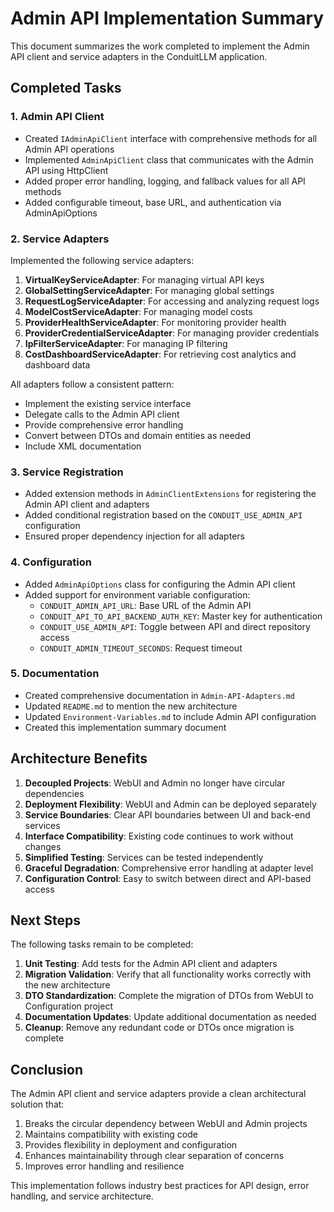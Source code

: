 # Admin API Implementation Summary

This document summarizes the work completed to implement the Admin API client and service adapters in the ConduitLLM application.

## Completed Tasks

### 1. Admin API Client

- Created `IAdminApiClient` interface with comprehensive methods for all Admin API operations
- Implemented `AdminApiClient` class that communicates with the Admin API using HttpClient
- Added proper error handling, logging, and fallback values for all API methods
- Added configurable timeout, base URL, and authentication via AdminApiOptions

### 2. Service Adapters

Implemented the following service adapters:

1. **VirtualKeyServiceAdapter**: For managing virtual API keys
2. **GlobalSettingServiceAdapter**: For managing global settings
3. **RequestLogServiceAdapter**: For accessing and analyzing request logs
4. **ModelCostServiceAdapter**: For managing model costs
5. **ProviderHealthServiceAdapter**: For monitoring provider health
6. **ProviderCredentialServiceAdapter**: For managing provider credentials
7. **IpFilterServiceAdapter**: For managing IP filtering
8. **CostDashboardServiceAdapter**: For retrieving cost analytics and dashboard data

All adapters follow a consistent pattern:
- Implement the existing service interface
- Delegate calls to the Admin API client
- Provide comprehensive error handling
- Convert between DTOs and domain entities as needed
- Include XML documentation

### 3. Service Registration

- Added extension methods in `AdminClientExtensions` for registering the Admin API client and adapters
- Added conditional registration based on the `CONDUIT_USE_ADMIN_API` configuration
- Ensured proper dependency injection for all adapters

### 4. Configuration

- Added `AdminApiOptions` class for configuring the Admin API client
- Added support for environment variable configuration:
  - `CONDUIT_ADMIN_API_URL`: Base URL of the Admin API
  - `CONDUIT_API_TO_API_BACKEND_AUTH_KEY`: Master key for authentication
  - `CONDUIT_USE_ADMIN_API`: Toggle between API and direct repository access
  - `CONDUIT_ADMIN_TIMEOUT_SECONDS`: Request timeout

### 5. Documentation

- Created comprehensive documentation in `Admin-API-Adapters.md`
- Updated `README.md` to mention the new architecture
- Updated `Environment-Variables.md` to include Admin API configuration
- Created this implementation summary document

## Architecture Benefits

1. **Decoupled Projects**: WebUI and Admin no longer have circular dependencies
2. **Deployment Flexibility**: WebUI and Admin can be deployed separately
3. **Service Boundaries**: Clear API boundaries between UI and back-end services
4. **Interface Compatibility**: Existing code continues to work without changes
5. **Simplified Testing**: Services can be tested independently
6. **Graceful Degradation**: Comprehensive error handling at adapter level
7. **Configuration Control**: Easy to switch between direct and API-based access

## Next Steps

The following tasks remain to be completed:

1. **Unit Testing**: Add tests for the Admin API client and adapters
2. **Migration Validation**: Verify that all functionality works correctly with the new architecture
3. **DTO Standardization**: Complete the migration of DTOs from WebUI to Configuration project
4. **Documentation Updates**: Update additional documentation as needed
5. **Cleanup**: Remove any redundant code or DTOs once migration is complete

## Conclusion

The Admin API client and service adapters provide a clean architectural solution that:

1. Breaks the circular dependency between WebUI and Admin projects
2. Maintains compatibility with existing code
3. Provides flexibility in deployment and configuration
4. Enhances maintainability through clear separation of concerns
5. Improves error handling and resilience

This implementation follows industry best practices for API design, error handling, and service architecture.